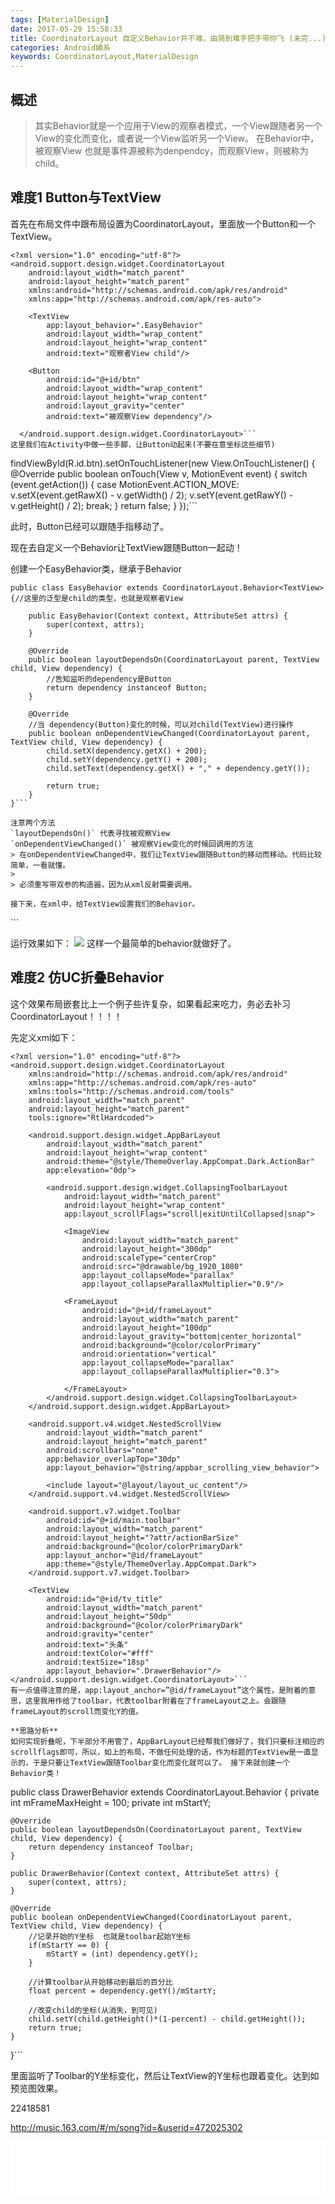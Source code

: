 ```yaml
---
tags: [MaterialDesign]
date: 2017-05-29 15:58:33
title: CoordinatorLayout 自定义Behavior并不难，由简到难手把手带你飞 (未完...)
categories: Android嫡系
keywords: CoordinatorLayout,MaterialDesign
---
```

## 概述
> 其实Behavior就是一个应用于View的观察者模式，一个View跟随者另一个View的变化而变化，或者说一个View监听另一个View。
在Behavior中，被观察View 也就是事件源被称为denpendcy，而观察View，则被称为child。


<!-- more -->
<!-- 这是　　缩进-->
## 难度1 Button与TextView
首先在布局文件中跟布局设置为CoordinatorLayout，里面放一个Button和一个TextView。
```
<?xml version="1.0" encoding="utf-8"?>
<android.support.design.widget.CoordinatorLayout
    android:layout_width="match_parent"
    android:layout_height="match_parent"
    xmlns:android="http://schemas.android.com/apk/res/android"
    xmlns:app="http://schemas.android.com/apk/res-auto">
   
    <TextView
        app:layout_behavior=".EasyBehavior"
        android:layout_width="wrap_content"
        android:layout_height="wrap_content"
        android:text="观察者View child"/>

    <Button
        android:id="@+id/btn"
        android:layout_width="wrap_content"
        android:layout_height="wrap_content"
        android:layout_gravity="center"
        android:text="被观察View dependency"/>

  </android.support.design.widget.CoordinatorLayout>```
这里我们在Activity中做一些手脚，让Button动起来(不要在意坐标这些细节)
```
findViewById(R.id.btn).setOnTouchListener(new View.OnTouchListener() {
            @Override
            public boolean onTouch(View v, MotionEvent event) {
                switch (event.getAction()) {
                    case MotionEvent.ACTION_MOVE:
                        v.setX(event.getRawX() - v.getWidth() / 2);
                        v.setY(event.getRawY() - v.getHeight() / 2);
                        break;
                }
                return false;
            }
        });```

此时，Button已经可以跟随手指移动了。

现在去自定义一个Behavior让TextView跟随Button一起动！

创建一个EasyBehavior类，继承于Behavior
```
public class EasyBehavior extends CoordinatorLayout.Behavior<TextView> {//这里的泛型是child的类型，也就是观察者View

    public EasyBehavior(Context context, AttributeSet attrs) {
        super(context, attrs);
    }

    @Override
    public boolean layoutDependsOn(CoordinatorLayout parent, TextView child, View dependency) {
        //告知监听的dependency是Button
        return dependency instanceof Button;
    }

    @Override
    //当 dependency(Button)变化的时候，可以对child(TextView)进行操作
    public boolean onDependentViewChanged(CoordinatorLayout parent, TextView child, View dependency) {
        child.setX(dependency.getX() + 200);
        child.setY(dependency.getY() + 200);
        child.setText(dependency.getX() + "," + dependency.getY());

        return true;
    }
}```

注意两个方法
`layoutDependsOn()` 代表寻找被观察View
`onDependentViewChanged()` 被观察View变化的时候回调用的方法
> 在onDependentViewChanged中，我们让TextView跟随Button的移动而移动。代码比较简单，一看就懂。
> 
> 必须重写带双参的构造器，因为从xml反射需要调用。

接下来，在xml中，给TextView设置我们的Behavior。
```
<TextView
        app:layout_behavior=".EasyBehavior"
        android:layout_width="wrap_content"
        android:layout_height="wrap_content"
        android:text="观察者View child"/>```

运行效果如下：
![](http://ondlsj2sn.bkt.clouddn.com/Fhg96Q7qaGwhEwMXBh6NtL2IfZFz.gif)
这样一个最简单的behavior就做好了。

## 难度2 仿UC折叠Behavior
这个效果布局嵌套比上一个例子些许复杂，如果看起来吃力，务必去补习CoordinatorLayout！！！！

先定义xml如下：
```
<?xml version="1.0" encoding="utf-8"?>
<android.support.design.widget.CoordinatorLayout
    xmlns:android="http://schemas.android.com/apk/res/android"
    xmlns:app="http://schemas.android.com/apk/res-auto"
    xmlns:tools="http://schemas.android.com/tools"
    android:layout_width="match_parent"
    android:layout_height="match_parent"
    tools:ignore="RtlHardcoded">

    <android.support.design.widget.AppBarLayout
        android:layout_width="match_parent"
        android:layout_height="wrap_content"
        android:theme="@style/ThemeOverlay.AppCompat.Dark.ActionBar"
        app:elevation="0dp">

        <android.support.design.widget.CollapsingToolbarLayout
            android:layout_width="match_parent"
            android:layout_height="wrap_content"
            app:layout_scrollFlags="scroll|exitUntilCollapsed|snap">

            <ImageView
                android:layout_width="match_parent"
                android:layout_height="300dp"
                android:scaleType="centerCrop"
                android:src="@drawable/bg_1920_1080"
                app:layout_collapseMode="parallax"
                app:layout_collapseParallaxMultiplier="0.9"/>

            <FrameLayout
                android:id="@+id/frameLayout"
                android:layout_width="match_parent"
                android:layout_height="100dp"
                android:layout_gravity="bottom|center_horizontal"
                android:background="@color/colorPrimary"
                android:orientation="vertical"
                app:layout_collapseMode="parallax"
                app:layout_collapseParallaxMultiplier="0.3">

            </FrameLayout>
        </android.support.design.widget.CollapsingToolbarLayout>
    </android.support.design.widget.AppBarLayout>

    <android.support.v4.widget.NestedScrollView
        android:layout_width="match_parent"
        android:layout_height="match_parent"
        android:scrollbars="none"
        app:behavior_overlapTop="30dp"
        app:layout_behavior="@string/appbar_scrolling_view_behavior">

        <include layout="@layout/layout_uc_content"/>
    </android.support.v4.widget.NestedScrollView>

    <android.support.v7.widget.Toolbar
        android:id="@+id/main.toolbar"
        android:layout_width="match_parent"
        android:layout_height="?attr/actionBarSize"
        android:background="@color/colorPrimaryDark"
        app:layout_anchor="@id/frameLayout"
        app:theme="@style/ThemeOverlay.AppCompat.Dark">
    </android.support.v7.widget.Toolbar>

    <TextView
        android:id="@+id/tv_title"
        android:layout_width="match_parent"
        android:layout_height="50dp"
        android:background="@color/colorPrimaryDark"
        android:gravity="center"
        android:text="头条"
        android:textColor="#fff"
        android:textSize="18sp"
        app:layout_behavior=".DrawerBehavior"/>
</android.support.design.widget.CoordinatorLayout>```
有一点值得注意的是，app:layout_anchor=”@id/frameLayout”这个属性，是附着的意思，这里我用作给了toolbar，代表toolbar附着在了frameLayout之上。会跟随frameLayout的scroll而变化Y的值。

**思路分析**
如何实现折叠呢，下半部分不用管了，AppBarLayout已经帮我们做好了，我们只要标注相应的scrollflags即可，所以，如上的布局，不做任何处理的话，作为标题的TextView是一直显示的，于是只要让TextView跟随Toolbar变化而变化就可以了。 接下来就创建一个Behavior类！
```
public class DrawerBehavior extends CoordinatorLayout.Behavior<TextView> {
    private int mFrameMaxHeight = 100;
    private int mStartY;

    @Override
    public boolean layoutDependsOn(CoordinatorLayout parent, TextView child, View dependency) {
        return dependency instanceof Toolbar;
    }

    public DrawerBehavior(Context context, AttributeSet attrs) {
        super(context, attrs);
    }

    @Override
    public boolean onDependentViewChanged(CoordinatorLayout parent, TextView child, View dependency) {
        //记录开始的Y坐标  也就是toolbar起始Y坐标
        if(mStartY == 0) {
            mStartY = (int) dependency.getY();
        }

        //计算toolbar从开始移动到最后的百分比
        float percent = dependency.getY()/mStartY;

        //改变child的坐标(从消失，到可见)
        child.setY(child.getHeight()*(1-percent) - child.getHeight());
        return true;
    }
}```

里面监听了Toolbar的Y坐标变化，然后让TextView的Y坐标也跟着变化。达到如预览图效果。



















































22418581



http://music.163.com/#/m/song?id=&userid=472025302

<iframe frameborder="no" border="0" marginwidth="0" marginheight="0" width=100% height=86 src="//music.163.com/outchain/player?type=2&id=18949977&auto=1&height=66"></iframe>